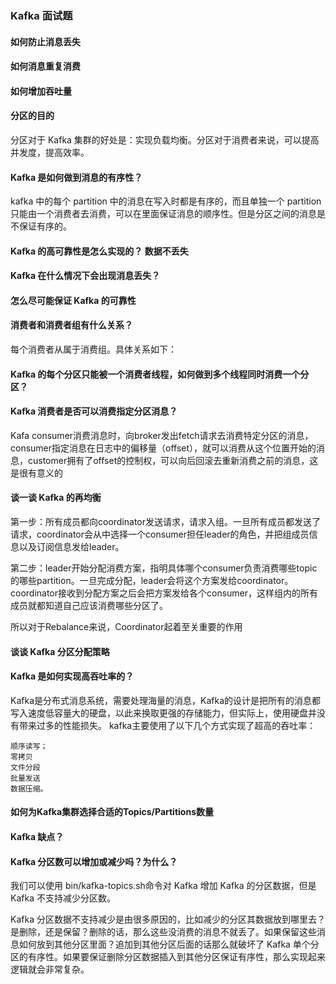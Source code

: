 ### Kafka 面试题

#### 如何防止消息丢失

#### 


#### 如何消息重复消费


#### 如何增加吞吐量

####  分区的目的
分区对于 Kafka 集群的好处是：实现负载均衡。分区对于消费者来说，可以提高并发度，提高效率。

####  Kafka 是如何做到消息的有序性？
kafka 中的每个 partition 中的消息在写入时都是有序的，而且单独一个 partition只能由一个消费者去消费，可以在里面保证消息的顺序性。但是分区之间的消息是不保证有序的。 

#### Kafka 的高可靠性是怎么实现的？ 数据不丢失


#### Kafka 在什么情况下会出现消息丢失？

#### 怎么尽可能保证 Kafka 的可靠性 


#### 消费者和消费者组有什么关系？
每个消费者从属于消费组。具体关系如下：


#### Kafka 的每个分区只能被一个消费者线程，如何做到多个线程同时消费一个分区？


#### Kafka 消费者是否可以消费指定分区消息？
Kafa consumer消费消息时，向broker发出fetch请求去消费特定分区的消息，consumer指定消息在日志中的偏移量（offset），就可以消费从这个位置开始的消息，customer拥有了offset的控制权，可以向后回滚去重新消费之前的消息，这是很有意义的


#### 谈一谈 Kafka 的再均衡
第一步：所有成员都向coordinator发送请求，请求入组。一旦所有成员都发送了请求，coordinator会从中选择一个consumer担任leader的角色，并把组成员信息以及订阅信息发给leader。

第二步：leader开始分配消费方案，指明具体哪个consumer负责消费哪些topic的哪些partition。一旦完成分配，leader会将这个方案发给coordinator。coordinator接收到分配方案之后会把方案发给各个consumer，这样组内的所有成员就都知道自己应该消费哪些分区了。

所以对于Rebalance来说，Coordinator起着至关重要的作用

#### 谈谈 Kafka 分区分配策略


####  Kafka 是如何实现高吞吐率的？
Kafka是分布式消息系统，需要处理海量的消息，Kafka的设计是把所有的消息都写入速度低容量大的硬盘，以此来换取更强的存储能力，但实际上，使用硬盘并没有带来过多的性能损失。 kafka主要使用了以下几个方式实现了超高的吞吐率：

    顺序读写；
    零拷贝
    文件分段
    批量发送
    数据压缩。

#### 如何为Kafka集群选择合适的Topics/Partitions数量


#### Kafka 缺点？

#### Kafka 分区数可以增加或减少吗？为什么？

我们可以使用 bin/kafka-topics.sh命令对 Kafka 增加 Kafka 的分区数据，但是 Kafka 不支持减少分区数。

Kafka 分区数据不支持减少是由很多原因的，比如减少的分区其数据放到哪里去？是删除，还是保留？删除的话，那么这些没消费的消息不就丢了。如果保留这些消息如何放到其他分区里面？追加到其他分区后面的话那么就破坏了 Kafka 单个分区的有序性。如果要保证删除分区数据插入到其他分区保证有序性，那么实现起来逻辑就会非常复杂。

